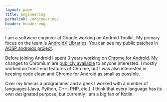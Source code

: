 ```yaml
---
layout: page
title: Engineering
permalink: /engineering/
header: header-eng
---
```


I am a software engineer at Google working on Android Toolkit. My primary focus on the team is [AndroidX Libraries](https://developer.android.com/jetpack). You can see my public patches in [AOSP androidx project](https://android.googlesource.com/platform/frameworks/support/).

Before joining Android I spent 3 years working on [Chrome for Android](https://play.google.com/store/apps/details?id=com.android.chrome). My changes to Chromium are [publicly available](https://codereview.chromium.org/user/aurimas@chromium.org) to anyone interested. I mostly worked on front-end features of Chrome, but I was also interested in keeping code clean and Chrome for Android as small as possible.

Over my time as a programmer and a geek I worked with a number of languages (Java, Python, C++, PHP, etc.). I think that every language has its own designated purpose, but currently I am a big fan of Kotlin.